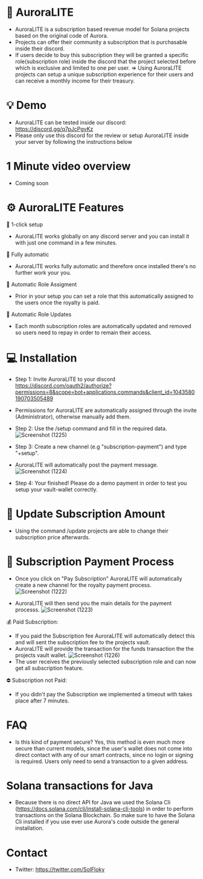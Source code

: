 # 🚀 AuroraLITE

- AuroraLITE is a subscription based revenue model for Solana projects based on the original code of Aurora.
- Projects can offer their community a subscription that is purchasable inside their discord. 
- If users decide to buy this subscription they will be granted a specific role(subscription role) inside the discord that the project selected before which is exclusive and limited to one per user.
=> Using AuroraLITE projects can setup a unique subscription experience for their users and can receive a monthly income for their treasury. 


# 💡 Demo
- AuroraLITE can be tested inside our discord: https://discord.gg/q7pJcPgvKz 
- Please only use this discord for the review or setup AuroraLITE inside your server by following the instructions below 

# 1 Minute video overview
- Coming soon

# ⚙️ AuroraLITE Features

🔑 1-click setup
- AuroraLITE works globally on any discord server and you can install it with just one command in a few minutes. 

🔋 Fully automatic
- AuroraLITE works fully automatic and therefore once installed there's no further work your you.

🔖 Automatic Role Assigment
- Prior in your setup you can set a role that this automatically assigned to the users once the royalty is paid. 

🔁 Automatic Role Updates
- Each month subscription roles are automatically updated and removed so users need to repay in order to remain their access.
 
# 💻 Installation

- Step 1: Invite AuroraLITE to your discord https://discord.com/oauth2/authorize?permissions=8&scope=bot+applications.commands&client_id=1043580190703505489
- Permissions for AuroraLITE are automatically assigned through the invite (Administrator), otherwise manually add them. 
- Step 2: Use the /setup command and fill in the required data.
![Screenshot (1225)](https://user-images.githubusercontent.com/68162827/205166587-c2854250-536c-4705-a1f8-4fb92906f311.png)

- Step 3: Create a new channel (e.g "subscription-payment") and type "+setup". 
- AuroraLITE will automatically post the payment message.
![Screenshot (1224)](https://user-images.githubusercontent.com/68162827/205166610-80e5ede5-90e5-4c18-be4a-14e139af8f31.png)

- Step 4: Your finished! Please do a demo payment in order to test you setup your vault-wallet correctly. 

# 🔁 Update Subscription Amount
- Using the command /update projects are able to change their subscription price afterwards.

# 💸 Subscription Payment Process
- Once you click on "Pay Subscription" AuroraLITE will automatically create a new channel for the royalty payment process. 
![Screenshot (1222)](https://user-images.githubusercontent.com/68162827/205166660-6df6de8f-fe4f-4309-bb4d-54f509a80f2b.png)

- AuroraLITE will then send you the main details for the payment processs.
![Screenshot (1223)](https://user-images.githubusercontent.com/68162827/205166688-6d8b59ae-3d8b-47e1-9d90-854737bfcecf.png)

💰 Paid Subscription:
- If you paid the Subscription fee AuroraLITE will automatically detect this and will sent the subscription fee to the projects vault. 
- AuroraLITE will provide the transaction for the funds transaction the the projects vault wallet.
![Screenshot (1226)](https://user-images.githubusercontent.com/68162827/205166706-20863972-8945-4f12-8c76-6b7e3f54ec00.png)
- The user receives the previously selected subscription role and can now get all subscription feature.

⛔ Subscription not Paid:
- If you didn't pay the Subscription we implemented a timeout with takes place after 7 minutes.

# FAQ
- Is this kind of payment secure? Yes, this method is even much more secure than current models, since the user's wallet does not come into direct contact with any of our smart contracts, since no login or signing is required. Users only need to send a transaction to a given address.

# Solana transactions for Java
- Because there is no direct API for Java we used the Solana Cli (https://docs.solana.com/cli/install-solana-cli-tools) in order to perform transactions on the Solana Blockchain. So make sure to have the Solana Cli installed if you use ever use Aurora's code outside the general installation. 

# Contact
- Twitter: https://twitter.com/SolFloky
